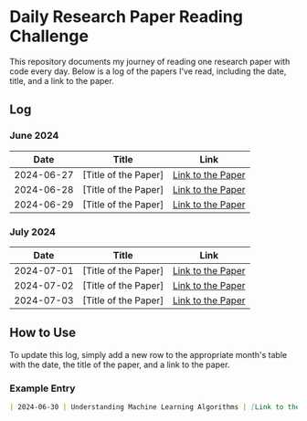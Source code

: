 # Daily Research Paper Reading Challenge

This repository documents my journey of reading one research paper with code every day. Below is a log of the papers I've read, including the date, title, and a link to the paper.

## Log

### June 2024

| Date       | Title                                      | Link                                                     |
|------------|--------------------------------------------|----------------------------------------------------------|
| 2024-06-27 | [Title of the Paper]                       | [Link to the Paper](URL)                                 |
| 2024-06-28 | [Title of the Paper]                       | [Link to the Paper](URL)                                 |
| 2024-06-29 | [Title of the Paper]                       | [Link to the Paper](URL)                                 |

### July 2024

| Date       | Title                                      | Link                                                     |
|------------|--------------------------------------------|----------------------------------------------------------|
| 2024-07-01 | [Title of the Paper]                       | [Link to the Paper](URL)                                 |
| 2024-07-02 | [Title of the Paper]                       | [Link to the Paper](URL)                                 |
| 2024-07-03 | [Title of the Paper]                       | [Link to the Paper](URL)                                 |

## How to Use

To update this log, simply add a new row to the appropriate month's table with the date, the title of the paper, and a link to the paper.

### Example Entry

```markdown
| 2024-06-30 | Understanding Machine Learning Algorithms | [Link to the Paper](https://arxiv.org/abs/example)       |
